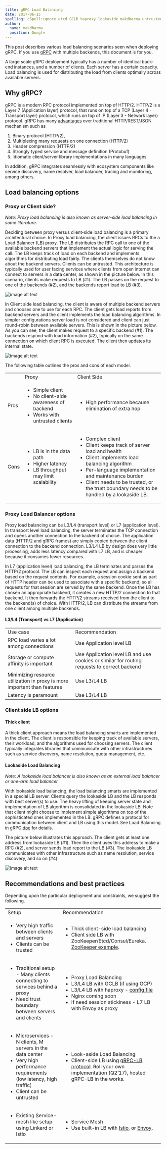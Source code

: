 ```yaml
---
title: gRPC Load Balancing
date: 2017-06-15
spelling: cSpell:ignore etcd GCLB haproxy lookaside makdharma untrusted
author:
  name: makdharma
  position: Google
---
```


This post describes various load balancing scenarios seen when deploying gRPC. If you use [gRPC](/) with multiple backends, this document is for you.

A large scale gRPC deployment typically has a number of identical back-end instances, and a number of clients. Each server has a certain capacity. Load balancing is used for distributing the load from clients optimally across available servers.

<!--more-->

## Why gRPC?

gRPC is a modern RPC protocol implemented on top of HTTP/2. HTTP/2 is a Layer 7 (Application layer) protocol, that runs on top of a TCP (Layer 4 - Transport layer) protocol, which runs on top of IP (Layer 3 - Network layer) protocol. gRPC has many [advantages](https://http2.github.io/faq/#why-is-http2-binary) over traditional HTTP/REST/JSON mechanism such as

1. Binary protocol (HTTP/2),
2. Multiplexing many requests on one connection (HTTP/2)
3. Header compression (HTTP/2)
4. Strongly typed service and message definition (Protobuf)
5. Idiomatic client/server library implementations in many languages

In addition, gRPC integrates seamlessly with ecosystem components like service discovery, name resolver, load balancer, tracing and monitoring, among others.

## Load balancing options

### Proxy or Client side?

*Note: Proxy load balancing is also known as server-side load balancing in some literature.*

Deciding between proxy versus client-side load balancing is a primary architectural choice. In Proxy load balancing, the client issues RPCs to the a Load Balancer (LB) proxy. The LB distributes the RPC call to one of the available backend servers that implement the actual logic for serving the call. The LB keeps track of load on each backend and implements algorithms for distributing load fairly. The clients themselves do not know about the backend servers. Clients can be untrusted. This architecture is typically used for user facing services where clients from open internet can connect to servers in a data center, as shown in the picture below. In this scenario, clients make requests to LB (#1). The LB passes on the request to one of the backends (#2), and the backends report load to LB (#3).

![image alt text](/img/image_0.png)

In Client side load balancing, the client is aware of multiple backend servers and chooses one to use for each RPC. The client gets load reports from backend servers and the client implements the load balancing algorithms. In simpler configurations server load is not considered and client can just round-robin between available servers. This is shown in the picture below. As you can see, the client makes request to a specific backend (#1). The backends respond with load information (#2), typically on the same connection on which client RPC is executed. The client then updates its internal state.

![image alt text](/img/image_1.png)

The following table outlines the pros and cons of each model.

<table>
  <tr>
    <td></td>
    <td>Proxy</td>
    <td>Client Side</td>
  </tr>
  <tr>
    <td style="width:10% !important">Pros</td>
    <td>

* Simple client
* No client-side awareness of backend
* Works with untrusted clients
</td>
    <td>

* High performance because elimination of extra hop
</td>
  </tr>
  <tr>
    <td>Cons</td>
    <td>

* LB is in the data path
* Higher latency
* LB throughput may limit scalability
</td>
    <td>

* Complex client
* Client keeps track of server load and health
* Client implements load balancing algorithm
* Per-language implementation and maintenance burden
* Client needs to be trusted, or the trust boundary needs to be handled by a lookaside LB.

</td>
  </tr>
</table>


### Proxy Load Balancer options

Proxy load balancing can be L3/L4 (transport level) or L7 (application level). In transport level load balancing, the server terminates the TCP connection and opens another connection to the backend of choice. The application data (HTTP/2 and gRPC frames) are simply copied between the client connection to the backend connection. L3/L4 LB by design does very little processing, adds less latency compared with  L7 LB, and is cheaper because it consumes fewer resources.

In L7 (application level) load balancing, the LB terminates and parses the HTTP/2 protocol. The LB can inspect each request and assign a backend based on the request contents. For example, a session cookie sent as part of HTTP header can be used to associate with a specific backend, so all requests for that session are served by the same backend. Once the LB has chosen an appropriate backend, it creates a new HTTP/2 connection to that backend. It then forwards the HTTP/2 streams received from the client to the backend(s) of choice. With HTTP/2, LB can distribute the streams from one client among multiple backends.

#### L3/L4 (Transport) vs L7 (Application)

<table>
  <tr>
    <td>
    Use case
    </td>
    <td>
    Recommendation
    </td>
  </tr>
  <tr>
    <td>RPC load varies a lot among connections</td>
    <td>Use Application level LB</td>
  </tr>
  <tr>
    <td>Storage or compute affinity is important</td>
    <td>Use Application level LB and use cookies or similar for routing requests to correct backend</td>
  </tr>
  <tr>
    <td>Minimizing resource utilization in proxy is more important than features</td>
    <td>Use L3/L4 LB</td>
  </tr>
  <tr>
    <td>Latency is paramount</td>
    <td>Use L3/L4 LB</td>
  </tr>
</table>


### Client side LB options

#### Thick client

A thick client approach means the load balancing smarts are implemented in the client. The client is responsible for keeping track of available servers, their workload, and the algorithms used for choosing servers. The client typically integrates libraries that communicate with other infrastructures such as service discovery, name resolution, quota management, etc.

#### Lookaside Load Balancing

*Note: A lookaside load balancer is also known as an external load balancer or one-arm load balancer*

With lookaside load balancing, the load balancing smarts are implemented in a special LB server. Clients query the lookaside LB and the LB responds with best server(s) to use. The heavy lifting of keeping server state and implementation of LB algorithm is consolidated in the lookaside LB. Note that client might choose to implement simple algorithms on top of the sophisticated ones implemented in the LB. gRPC defines a protocol for communication between client and LB using this model. See Load Balancing in gRPC [doc](https://github.com/grpc/grpc/blob/master/doc/load-balancing.md) for details.

The picture below illustrates this approach. The client gets at least one address from lookaside LB (#1). Then the client uses this address to make a RPC (#2), and server sends load report to the LB (#3). The lookaside LB communicates with other infrastructure such as name resolution, service discovery, and so on (#4).

![image alt text](/img/image_2.png)

## Recommendations and best practices

Depending upon the particular deployment and constraints, we suggest the following.

<table>
  <tr>
    <td>Setup</td>
    <td>Recommendation</td>
  </tr>
  <tr>
    <td>

* Very high traffic between clients and servers
* Clients can be trusted
</td>
    <td>

* Thick client-side load balancing
* Client side LB with ZooKeeper/Etcd/Consul/Eureka. [ZooKeeper example](https://github.com/makdharma/grpc-zookeeper-lb).

</td>
  </tr>
  <tr>
    <td>

* Traditional setup - Many clients connecting to services behind a proxy
* Need trust boundary between servers and clients
</td>
    <td>

* Proxy Load Balancing
* L3/L4 LB with GCLB (if using GCP)
* L3/L4 LB with haproxy - [config file](https://gist.github.com/thpham/114d20de8472b2cef966)
* Nginx coming soon
* If need session stickiness - L7 LB with Envoy as proxy
</td>
  </tr>
  <tr>
    <td>

* Microservices - N clients, M servers in the data center
* Very high performance requirements (low latency, high traffic)
* Client can be untrusted
</td>
    <td>

* Look-aside Load Balancing
* Client-side LB using [gRPC-LB protocol](https://github.com/grpc/grpc/blob/master/doc/load-balancing.md). Roll your own implementation (Q2’17), hosted gRPC-LB in the works.
</td>
  </tr>
  <tr>
    <td>

* Existing Service-mesh like setup using Linkerd or Istio
</td>
    <td>

* Service Mesh
* Use built-in LB with [Istio](https://istio.io/), or [Envoy](https://github.com/lyft/envoy).
</td>
  </tr>
</table>
